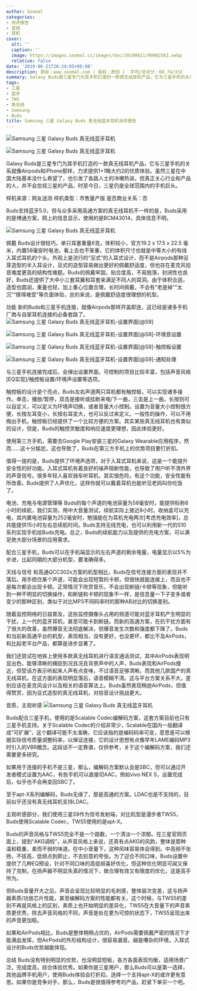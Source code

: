 ```yaml
---
author: Soomal
categories:
- 测评报告
- 音频
- 耳机
cover:
  alt: ''
  caption: ''
  image: https://images.soomal.cc/images/doc/20190621/00082561.webp
  relative: false
date: '2019-06-21T20:24:05+08:00'
description: 源自：www.soomal.com | 版权：原创 |  平均/总评分：08.74/332
summary: Galaxy Buds是三星专门为其手机打造的一款真无线耳机产品，它与三星手机的关系就像Airpods和iPhone那样，力求提供1+1略大约2的优质体验。虽然三星在中国大陆基本没什么希望了，也引发了各路人士的冷嘲热讽，但真正关心行业和产品的人，并不会忽视三星的产品
tags:
- 三星
- 蓝牙
- TWS
- 真无线
- Samsung
- Buds
title: Samsung 三星 Galaxy Buds 真无线蓝牙耳机测评报告
---
```


![Samsung 三星 Galaxy Buds 真无线蓝牙耳机](https://images.soomal.cc/images/doc/20190610/00082328_01.webp)



![Samsung 三星 Galaxy Buds 真无线蓝牙耳机](https://images.soomal.cc/images/doc/20190610/00082327_01.webp)



Galaxy Buds是三星专门为其手机打造的一款真无线耳机产品，它与三星手机的关系就像Airpods和iPhone那样，力求提供1+1略大约2的优质体验。虽然三星在中国大陆基本没什么希望了，也引发了各路人士的冷嘲热讽，但真正关心行业和产品的人，并不会忽视三星的产品，时至今日，三星仍是全球范围内的手机巨头。


样机来源：网友送测
样机类型：市售量产版
是否商业关系：否

Buds支持蓝牙5.0，但与众多采用高通方案的真无线耳机不一样的是，Buds采用的是博通方案，网上的信息显示，使用的是BCM43014，具体信息不明。

![Samsung 三星 Galaxy Buds 真无线蓝牙耳机](https://images.soomal.cc/images/doc/20190610/00082325.webp)




佩戴
Buds设计很轻巧，单只耳塞重量6克，体积较小，官方19.2 x 17.5 x 22.5 毫米，内置58毫安时电池，看上去也不笨重，它的体积尺寸也就是中等大小的有线入耳式耳机的个头。外观上是流行的“豆式”的入耳式设计，而不是Airpods那种豆芽造型的半入耳设计，豆式的造型容易做出更好的佩戴舒适度，但也存在麦克风拾音难度更高的结构性难题。Buds的佩戴牢固，贴合度高，不易脱落，封闭性也良好，Buds还提供了大中小三套耳翼和耳套来满足不同人的耳洞。由于体积合适，造型也圆润，重量也轻，加上重心位置合理，长时间佩戴，不会有“老是掉”“太沉”“撑得难受”等负面体验，总的来说，是佩戴舒适度很理想的机型。

功能
新的Buds和三星手机连接，就像Airpods那样开盖即连，这已经是诸多手机厂商与自家耳机连接的必备套路了。
![Samsung 三星 Galaxy Buds 真无线蓝牙耳机-设置界面[@S9]](https://images.soomal.cc/images/doc/20190620/00082535_01.webp)




![Samsung 三星 Galaxy Buds 真无线蓝牙耳机-设置界面[@S9]-环境音设置](https://images.soomal.cc/images/doc/20190620/00082536_01.webp)




![Samsung 三星 Galaxy Buds 真无线蓝牙耳机-设置界面[@S9]-触控板设置](https://images.soomal.cc/images/doc/20190620/00082537_01.webp)




![Samsung 三星 Galaxy Buds 真无线蓝牙耳机-设置界面[@S9]-通知处理](https://images.soomal.cc/images/doc/20190620/00082538_01.webp)




与三星手机连接完成后，会弹出设置界面。可控制的项目比较丰富，包括声音风格[EQ实现]/触控板设置/环境声设置等选项。

触控板的设计是个亮点，Buds左右声道两只耳机都有触控板，可以实现诸多操作。单击，播放/暂停，双击是接听或挂断来电/下一曲，三击是上一曲，长按则可以自定义，可以定义为环境声切换，或者音量大小控制。设置为音量大小控制很方便，长按左耳变小，长按右耳变大，也可以反过来定义。一般性的操作，可以不用掏出手机，触控板已经提供了一个比较方便的方案。其实某些真无线耳机也有类似的设计，但是，Buds的触控灵敏度和响应速度更理想，因此体验更好。

使用第三方手机，需要去Google Play安装三星的Galaxy Wearable应用程序，然而……这十分尴尬，这也导致了，Buds在第三方手机上的优势项目要打折扣。

值得一提的是，Buds提供了环境声选项，对于入耳式耳机来说，这是一个能提升安全性的好功能。入耳式耳机有着良好的噪声阻断性能，也导致了用户听不清外界的声音信号。很多年轻人喜欢骑车听耳机，其实很危险，有这个功能，安全性能有所改善。Buds提供了人声优化，这样你就可以戴着耳机也能听见老妈叫你吃饭了。

电池、充电与电源管理等
Buds的每个声道的电池容量为58毫安时，能提供标称6小时的续航，我们实测，用中大音量测试，续航实际上接近8小时。收纳盒可以充电，其内置电池容量为252毫安时，勉强能在为耳机充电两次[考虑充电效率]，总共能提供15小时左右总续航时间。Buds支持无线充电，也可以利用新一代的S10系列实现手机给Buds充电。总之，Buds的续航能力以及提供的充电方案，可以满足绝大部分场景的应用需求。

配合三星手机，Buds可以在手机端显示的左右声道的剩余电量，电量显示以5%为步进，比起同期的大部分机型，要准确得多。

天线与信号
和高通QCC302x方案的机型相比，Buds在信号连接方面的表现并不落后。用手捂住某个声道，可能会出现短暂的卡顿，但很快就能连接上，而且也不是每次都会出现卡顿。正常情况下欣赏音乐，不会出现断链/卡顿等现象，但能听到一种不明显的切换操作，和断链和卡顿的现象不一样，是信息量一下子变多或者变少的那种区别，类似于对比MP3不同码率时的那种AB对比的切换差别。

随着监控网络的日益普及，这些监控摄像头占用的频道可能对蓝牙耳机产生明显的干扰，上一代的蓝牙耳机，甚至可能卡到断链。而新的高通方案，在抗干扰方面有了很大的改善，虽然爆音无法彻底解决，但爆音发生次数和强度都下降了。Buds和当前新高通平台的机型，表现相当，没有更好，也没更坏，都比不及AirPods，和比起老平台产品，都算是进步显著了。

我们还尝试在地铁上使用多款真无线耳机进行语言通话测试，其中AirPods表现明显出色，能够清晰的捕捉到况且况且背景声中的人声，Buds表现和AirPods接近，但受话方表示听起来人声有点变味，不过语音足够清晰。而其他几款国产的真无线耳机，在这方面的表现明显落后，语音模糊不清。这与平台方案关系不大，差别应该在麦克风设计以及相关的语音算法上。Buds虽然表现稍逊AirPods，但值得赞赏，因为豆式造型的真无线耳机，对拾音设计挑战更大。

音质，主观听感
![Samsung 三星 Galaxy Buds 真无线蓝牙耳机](https://images.soomal.cc/images/doc/20190610/00082326.webp)




Buds配合三星手机，使用的是Scalable Codec编解码方案，这套方案目前也只有三星手机支持。关于Scalable Codec的介绍非常少，Scalable在国内一般翻译成“可扩展”，这个翻译可能不太准确，它应该指的是编码码率可变，意思是可以根据实际信号质量调整码率，以保证连接，它的设计思想有点像早年LAME编码MP3时引入的VBR概念。这段话不一定靠谱，仅供参考，关于这个编解码方案，我们还需要更多研究。

如果用于连接的手机不是三星，那么，编解码方案默认会是SBC，但可以通过开发者模式设置为AAC，有些手机可以直接切AAC，例如vivo NEX S，设置完成后，似乎也不会再变回SBC了。

至于apt-X系列编解码，Buds无缘了，那是高通的方案。LDAC也是不支持的，目前似乎还没有真无线耳机支持LDAC。

主观听感部分，我们使用三星S9作为信号发射端，对比机型是漫步者TWS5，Buds使用Scalable Codec，TWS5使用的是apt-X。

Buds的声音风格与TWS5完全不是一个路数，一个清淡一个浓郁。在三星官网页面上，提到“AKG调校”，从声音风格上来说，还真有点AKG的风韵，整体是那种温和稳重，柔而不弱的味道。在中小音量下，这种风味容易体会得到。中高频不张扬，不拔高，低频点到即止，不去刻意的夸张。为了迎合不同口味，Buds设置中提供了几种EQ预设，针对不同口味的高低频喜好优化，但这种优化明显可闻又保持了克制，在扬声器不明显失真的情况下，做合理有效又有限度的优化，这是高手所为。

但Buds音量开大之后，声音会呈现比较明显的毛刺感，整体层次变差，这与扬声器素质/功放芯片性能，甚至编解码方案的性能都有关。这个时候，与TWS5的差别不再是风格上的区别，素质上也开始明显的差异化，TWS5在大音量下的声音素质更优秀，除去声音风格的不同，声音是处在更为可控的状态下，TWS5呈现出来的声音更加稳。

如果和AirPods相比，Buds是整体稍稍占优的，AirPods需要佩戴严密的情况下才能满血发挥，但AirPods的外形结构设计，很容易漏音。越是嘈杂的环境，入耳式设计的Buds优势越能体现。

总结
Buds没有特别明显的优势，也没明显短板，各方各面表现均衡，适用场景广泛，完成度高，综合体验优秀。如果你是三星用户，那么Buds可以是第一选择，其他品牌手机用户，使用Buds体验会打折扣，选择一个支持apt-X的或许更有意思。如果你是竞争对手，那么，Buds是很值得参考的产品，赶紧下单买一个吧。